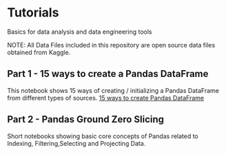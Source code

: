 # Tutorials
Basics for data analysis and data engineering tools

NOTE: All Data Files included in this repository are open source data files obtained from Kaggle.


## Part 1 - 15 ways to create a Pandas DataFrame
This notebook shows 15 ways of creating / initializing a Pandas DataFrame from different types of sources. 
[15 ways to create Pandas DataFrame](https://github.com/jchowdhury82/Tutorials/blob/main/Notebooks/15_ways_to_create_DataFrame_Pandas.ipynb)

## Part 2 - Pandas Ground Zero Slicing
Short notebooks showing basic core concepts of Pandas related to Indexing, Filtering,Selecting and Projecting Data.
